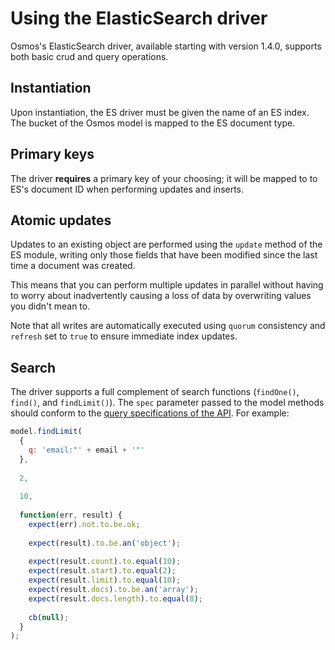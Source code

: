 # Using the ElasticSearch driver

Osmos's ElasticSearch driver, available starting with version 1.4.0, supports both basic crud and query operations.

## Instantiation

Upon instantiation, the ES driver must be given the name of an ES index. The bucket of the Osmos model is mapped to the ES document type.

## Primary keys

The driver **requires** a primary key of your choosing; it will be mapped to to ES's document ID when performing updates and inserts.

## Atomic updates

Updates to an existing object are performed using the `update` method of the ES module, writing only those fields that have been modified since the last time a document was created.

This means that you can perform multiple updates in parallel without having to worry about inadvertently causing a loss of data by overwriting values you didn't mean to.

Note that all writes are automatically executed using `quorum` consistency and `refresh` set to `true` to ensure immediate index updates.

## Search

The driver supports a full complement of search functions (`findOne()`, `find()`, and `findLimit()`). The `spec` parameter passed to the model methods should conform to the [query specifications of the API](http://www.elasticsearch.org/guide/en/elasticsearch/reference/current/query-dsl.html). For example:

```javascript
model.findLimit(
  {
    q: 'email:"' + email + '"'
  },
  
  2,
  
  10,
  
  function(err, result) {
    expect(err).not.to.be.ok;
    
    expect(result).to.be.an('object');
    
    expect(result.count).to.equal(10);
    expect(result.start).to.equal(2);
    expect(result.limit).to.equal(10);
    expect(result.docs).to.be.an('array');
    expect(result.docs.length).to.equal(8);
    
    cb(null);
  }
);
```
